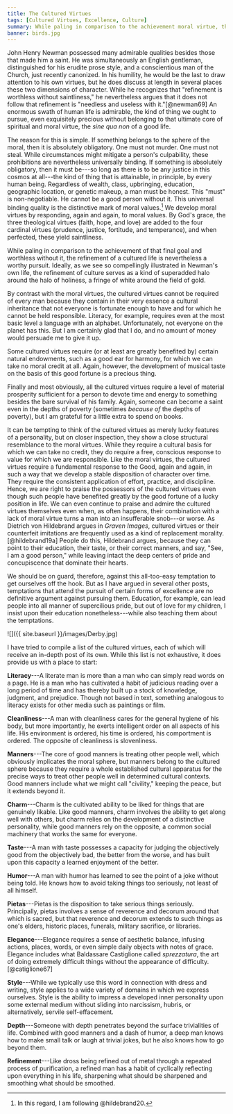 ```yaml
---
title: The Cultured Virtues
tags: [Cultured Virtues, Excellence, Culture]
summary: While paling in comparison to the achievement moral virtue, the refinement of a cultured life is nevertheless a worthy pursuit.  By contrast with the moral virtues, the cultured virtues cannot be required of every man because they contain in their very essence a cultural inheritance that not everyone is fortunate enough to have and for which he cannot be held responsible.
banner: birds.jpg
---
```




John Henry Newman possessed many admirable qualities besides those that made him a saint.  He was simultaneously an English gentleman, distinguished for his erudite prose style, and a conscientious man of the Church, just recently canonized.  In his humility, he would be the last to draw attention to his own virtues, but he does discuss at length in several places these two dimensions of character.  While he recognizes that "refinement is worthless without saintliness," he nevertheless argues that it does not follow that refinement is "needless and useless with it."[@newman69]  An enormous swath of human life is admirable, the kind of thing we ought to pursue, even exquisitely precious without belonging to that ultimate core of spiritual and moral virtue, the *sine qua non* of a good life.<!--more-->

The reason for this is simple.  If something belongs to the sphere of the moral, then it is absolutely obligatory.  One must not murder.  One must not steal.  While circumstances might mitigate a person's culpability, these prohibitions are nevertheless universally binding.  If something is absolutely obligatory, then it must be---so long as there is to be any justice in this cosmos at all---the kind of thing that is attainable, in principle, by every human being.  Regardless of wealth, class, upbringing, education, geographic location, or genetic makeup, a man must be honest.  This "must" is non-negotiable.  He cannot be a good person without it.  This universal binding quality is the distinctive mark of moral values.[^et]  We develop moral virtues by responding, again and again, to moral values.  By God's grace, the three theological virtues (faith, hope, and love) are added to the four cardinal virtues (prudence, justice, fortitude, and temperance), and when perfected, these yield saintliness.

  [^et]: In this regard, I am following @hildebrand20.

While paling in comparison to the achievement of that final goal and worthless without it, the refinement of a cultured life is nevertheless a worthy pursuit.  Ideally, as we see so compellingly illustrated in Newman's own life, the refinement of culture serves as a kind of superadded halo around the halo of holiness, a fringe of white around the field of gold.

By contrast with the moral virtues, the cultured virtues cannot be required of every man because they contain in their very essence a cultural inheritance that not everyone is fortunate enough to have and for which he cannot be held responsible.  Literacy, for example, requires even at the most basic level a language with an alphabet.  Unfortunately, not everyone on the planet has this.  But I am certainly glad that I do, and no amount of money would persuade me to give it up.

Some cultured virtues require (or at least are greatly benefited by) certain natural endowments, such as a good ear for harmony, for which we can take no moral credit at all.  Again, however, the development of musical taste on the basis of this good fortune is a precious thing.

Finally and most obviously, all the cultured virtues require a level of material prosperity sufficient for a person to devote time and energy to something besides the bare survival of his family.  Again, someone can become a saint even in the depths of poverty (sometimes *because of* the depths of poverty), but I am grateful for a little extra to spend on books.

It can be tempting to think of the cultured virtues as merely lucky features of a personality, but on closer inspection, they show a close structural resemblance to the moral virtues.  While they require a cultural basis for which we can take no credit, they do require a free, conscious response to value for which we are responsible.  Like the moral virtues, the cultured virtues require a fundamental response to the Good, again and again, in such a way that we develop a stable disposition of character over time.  They require the consistent application of effort, practice, and discipline.  Hence, we are right to praise the possessors of the cultured virtues even though such people have benefited greatly by the good fortune of a lucky position in life.  We can even continue to praise and admire the cultured virtues themselves even when, as often happens, their combination with a lack of moral virtue turns a man into an insufferable snob---or worse.  As Dietrich von Hildebrand argues in *Graven Images*, cultured virtues or their counterfeit imitations are frequently used as a kind of replacement morality.[@hildebrand19a]  People do this, Hildebrand argues, because they can point to their education, their taste, or their correct manners, and say, "See, I am a good person," while leaving intact the deep centers of pride and concupiscence that dominate their hearts.

We should be on guard, therefore, against this all-too-easy temptation to get ourselves off the hook.  But as I have argued in several other posts, temptations that attend the pursuit of certain forms of excellence are no definitive argument against pursuing them.  Education, for example, can lead people into all manner of supercilious pride, but out of love for my children, I insist upon their education nonetheless---while also teaching them about the temptations.

![]({{ site.baseurl }}/images/Derby.jpg)

I have tried to compile a list of the cultured virtues, each of which will receive an in-depth post of its own.  While this list is not exhaustive, it does provide us with a place to start:

**Literacy**---A literate man is more than a man who can simply read words on a page.  He is a man who has cultivated a habit of judicious reading over a long period of time and has thereby built up a stock of knowledge, judgment, and prejudice.  Though not based in text, something analogous to literacy exists for other media such as paintings or film.

**Cleanliness**---A man with cleanliness cares for the general hygiene of his body, but more importantly, he exerts intelligent order on all aspects of his life.  His environment is ordered, his time is ordered, his comportment is ordered.  The opposite of cleanliness is slovenliness.

**Manners**---The core of good manners is treating other people well, which obviously implicates the moral sphere, but manners belong to the cultured sphere because they require a whole established cultural apparatus for the precise ways to treat other people well in determined cultural contexts.  Good manners include what we might call "civility," keeping the peace, but it extends beyond it.

**Charm**---Charm is the cultivated ability to be liked for things that are genuinely likable.  Like good manners, charm involves the ability to get along well with others, but charm relies on the development of a distinctive personality, while good manners rely on the opposite, a common social machinery that works the same for everyone.

**Taste**---A man with taste possesses a capacity for judging the objectively good from the objectively bad, the better from the worse, and has built upon this capacity a learned enjoyment of the better.

**Humor**---A man with humor has learned to see the point of a joke without being told.  He knows how to avoid taking things too seriously, not least of all himself.

**Pietas**---Pietas is the disposition to take serious things seriously.  Principally, pietas involves a sense of reverence and decorum around that which is sacred, but that reverence and decorum extends to such things as one's elders, historic places, funerals, military sacrifice, or libraries.

**Elegance**---Elegance requires a sense of aesthetic balance, infusing actions, places, words, or even simple daily objects with notes of grace.  Elegance includes what Baldassare Castiglione called *sprezzatura*, the art of doing extremely difficult things without the appearance of difficulty.[@catiglione67]

**Style**---While we typically use this word in connection with dress and writing, style applies to a wide variety of domains in which we express ourselves.  Style is the ability to impress a developed inner personality upon some external medium without sliding into narcissism, hubris, or alternatively, servile self-effacement.

**Depth**---Someone with depth penetrates beyond the surface trivialities of life.  Combined with good manners and a dash of humor, a deep man knows how to make small talk or laugh at trivial jokes, but he also knows how to go beyond them.

**Refinement**---Like dross being refined out of metal through a repeated process of purification, a refined man has a habit of cyclically reflecting upon everything in his life, sharpening what should be sharpened and smoothing what should be smoothed.

